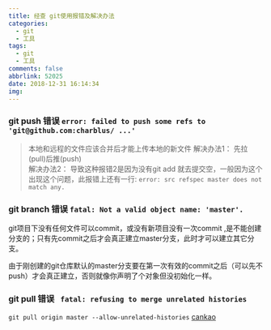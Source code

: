 ```yaml
---
title: 经查 git使用报错及解决办法
categories:
  - git
  - 工具
tags:
  - git
  - 工具
comments: false
abbrlink: 52025
date: 2018-12-31 16:14:34
img:
---
```


### git push 错误 ```error: failed to push some refs to 'git@github.com:charblus/ ...' ```

> 本地和远程的文件应该合并后才能上传本地的新文件
解决办法1： 先拉(pull)后推(push)  
解决办法2： 导致这种报错2是因为没有git add 就去提交空，一般因为这个出现这个问题，此报错上还有一行: `error: src refspec master does not match any.`

### git branch 错误 ```fatal: Not a valid object name: 'master'.```

git项目下没有任何文件可以commit，或没有新项目没有一次commit ,是不能创建分支的；只有先commit之后才会真正建立master分支，此时才可以建立其它分支。

由于刚创建的git仓库默认的master分支要在第一次有效的commit之后（可以先不push）才会真正建立，否则就像你声明了个对象但没初始化一样。

### git pull 错误 ``` fatal: refusing to merge unrelated histories```

`git pull origin master --allow-unrelated-histories`
[cankao](http://stackoverflow.com/questions/37937984/git-refusing-to-merge-unrelated-histories)